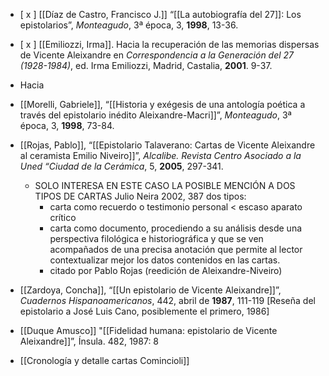           
- [ x ] [[Díaz de Castro, Francisco J.]] “[[La autobiografía del 27]]: Los epistolarios”, _Monteagudo_, 3ª época, 3, **1998**, 13-36.

- [ x ] [[Emiliozzi, Irma]]. Hacia la recuperación de las memorias dispersas de Vicente Aleixandre en _Correspondencia a la Generación del 27 (1928-1984)_, ed. Irma Emiliozzi, Madrid, Castalia, **2001**. 9-37.
- Hacia

- [[Morelli, Gabriele]], “[[Historia y exégesis de una antología poética a través del epistolario inédito Aleixandre-Macri]]”, _Monteagudo_, 3ª época, 3, **1998**, 73-84.

- [[Rojas, Pablo]], “[[Epistolario Talaverano: Cartas de Vicente Aleixandre al ceramista Emilio Niveiro]]”, _Alcalibe. Revista Centro Asociado a la Uned “Ciudad de la Cerámica_, 5, **2005**, 297-341.
	- SOLO INTERESA EN ESTE CASO LA POSIBLE MENCIÓN A DOS TIPOS DE CARTAS Julio Neira 2002, 387 dos tipos:
		- carta como recuerdo o testimonio personal < escaso aparato crítico
		- carta como documento, procediendo a su análisis desde una perspectiva filológica e historiográfica y que se ven acompañados de una precisa anotación que permite al lector contextualizar mejor los datos contenidos en las cartas.
		- citado por Pablo Rojas (reedición de Aleixandre-Niveiro)

- [[Zardoya, Concha]], “[[Un epistolario de Vicente Aleixandre]]”, _Cuadernos Hispanoamericanos_, 442, abril de **1987**, 111-119 \[Reseña del epistolario a José Luis Cano, posiblemente el primero, 1986\]
- [[Duque Amusco]] "[[Fidelidad humana: epistolario de Vicente Aleixandre]]”, Ínsula. 482, 1987: 8
- [[Cronología y detalle cartas Comincioli]]